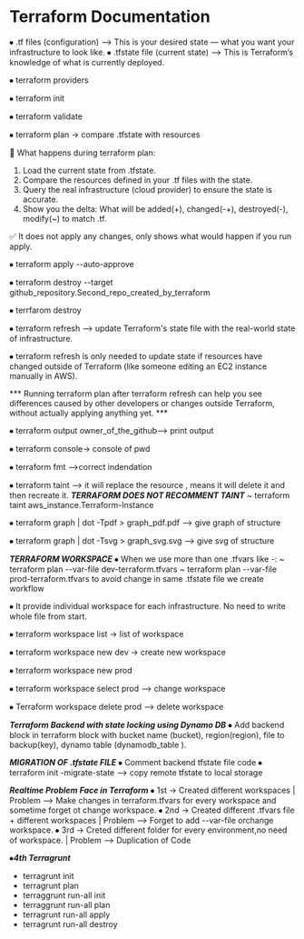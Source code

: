 # Terraform Documentation 

⦁	.tf files (configuration) --> This is your desired state — what you want your infrastructure to look like.
⦁	 .tfstate file (current state) --> This is Terraform’s knowledge of what is currently deployed. 



⦁	terraform providers 

⦁	terraform init

⦁	terraform validate

⦁	terraform plan -> compare .tfstate with resources

🔄 What happens during terraform plan:
1. Load the current state from .tfstate.
2. Compare the resources defined in your .tf files with the state.
3. Query the real infrastructure (cloud provider) to ensure the state is accurate.
4. Show you the delta:
    What will be added(+), changed(-+), destroyed(-), modify(~) to match .tf.

✅ It does not apply any changes, only shows what would happen if you run apply.


⦁	terraform apply --auto-approve

⦁	terraform destroy --target github_repository.Second_repo_created_by_terraform

⦁	terrfarom destroy  


⦁	terraform refresh --> update Terraform's state file with the real-world state of infrastructure.

⦁	 terraform refresh is only needed to update state if resources have changed outside of Terraform (like someone editing an EC2 instance manually in AWS).

*** Running terraform plan after terraform refresh can help you see differences caused by other developers or changes outside Terraform, without actually applying anything yet. ***

⦁	terraform output owner_of_the_github--> print output

⦁	terraform console-> console of pwd

⦁	terraform fmt -->correct indendation

⦁	terraform taint  -->  it will replace the resource , means it will delete it and then recreate it. ***TERRAFORM DOES NOT RECOMMENT TAINT***
~ terraform taint aws_instance.Terraform-Instance

⦁	terraform graph | dot -Tpdf > graph_pdf.pdf --> give graph of structure

⦁	terraform graph | dot -Tsvg > graph_svg.svg --> give svg of structure

***TERRAFORM WORKSPACE***
⦁	When we use more than one  .tfvars like -:
       ~ terraform plan --var-file dev-terraform.tfvars
       ~ terraform plan --var-file prod-terraform.tfvars
    to avoid change in same .tfstate file we create workflow 

⦁	It provide individual workspace for each infrastructure. No need to write whole file from start.


⦁	terraform workspace list  -> list of workspace 

⦁	terraform workspace new  dev  -> create new workspace

⦁	terraform workspace new prod

⦁	terraform workspace select  prod  --> change workspace

⦁	Terraform workspace delete prod  --> delete workspace 

***Terraform Backend with state locking using Dynamo DB***
⦁	Add backend block in terraform block with bucket name (bucket), region(region), file to backup(key), dynamo table (dynamodb_table ).

***MIGRATION OF .tfstate FILE***
⦁	Comment backend tfstate  file code 
⦁	terraform init -migrate-state --> copy remote tfstate to local storage

***Realtime Problem Face in Terraform***
⦁	1st -> Created different workspaces |  Problem --> Make changes in terraform.tfvars for every workspace and sometime forget ot change workspace.
⦁	2nd -> Created different .tfvars file + different workspaces | Problem --> Forget to add --var-file  orchange workspace.
⦁	3rd -> Creted different folder for every environment,no need of workspace.  | Problem -->  Duplication of Code 

⦁***4th Terragrunt***
  - terragrunt init 
  - terragrunt plan
  - terraggrunt run-all init
  - terraggrunt run-all plan
  - terragrunt run-all apply 
  - terragrunt run-all destroy














